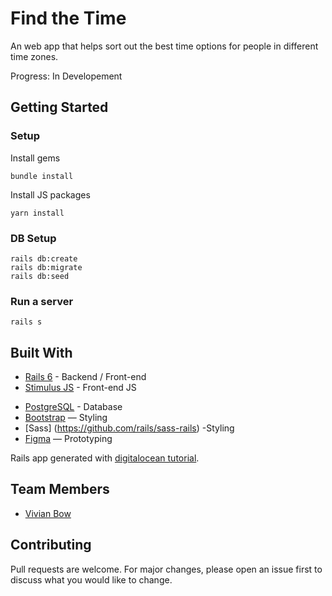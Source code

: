 # Find the Time

An web app that helps sort out the best time options for people in different time zones.

Progress: In Developement

## Getting Started
### Setup

Install gems
```
bundle install
```
Install JS packages
```
yarn install
```

<!-- ### ENV Variables
Create `.env` file
```
touch .env
```
Inside `.env`, set these variables. For any APIs, see group Slack channel.
```
CLOUDINARY_URL=your_own_cloudinary_url_key
``` -->

### DB Setup
```
rails db:create
rails db:migrate
rails db:seed
```

### Run a server
```
rails s
```

## Built With
- [Rails 6](https://guides.rubyonrails.org/) - Backend / Front-end
- [Stimulus JS](https://stimulus.hotwired.dev/) - Front-end JS
<!-- - [Heroku](https://heroku.com/) - Deployment -->
- [PostgreSQL](https://www.postgresql.org/) - Database
- [Bootstrap](https://getbootstrap.com/) — Styling
- [Sass] (https://github.com/rails/sass-rails) -Styling
- [Figma](https://www.figma.com) — Prototyping

<!-- ## Acknowledgements
Inspired by [MyAnimeList](https://myanimelist.net/), using an unofficial MyAnimeList API, [Jikan](https://jikan.docs.apiary.io/#). -->

Rails app generated with [digitalocean tutorial](https://www.digitalocean.com/community/tutorials/how-to-set-up-a-ruby-on-rails-project-with-a-react-frontend).

## Team Members
- [Vivian Bow](https://github.com/VivianBao)

## Contributing
Pull requests are welcome. For major changes, please open an issue first to discuss what you would like to change.
